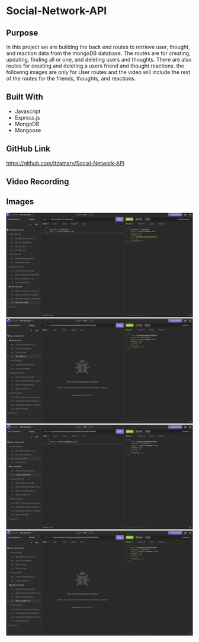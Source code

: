 # Social-Network-API

## Purpose
In this project we are building the back end routes to retrieve user, thought, and reaction data from the mongoDB database. The routes are for creating, updating, finding all or one, and deleting users and thoughts. There are also routes for creating and deleting a users friend and thought reactions. the following images are only for User routes and the video will include the rest of the routes for the friends, thoughts, and reactions. 

## Built With 
* Javascript
* Express.js
* MongoDB
* Mongoose

## GitHub Link
https://github.com/Itzamary/Social-Network-API

## Video Recording


## Images
![](./utils/images/postUser.png)
![](./utils/images/getOneUser.png)
![](./utils/images/updateUserInfo.png)
![](./utils/images/deleteUser.png)
